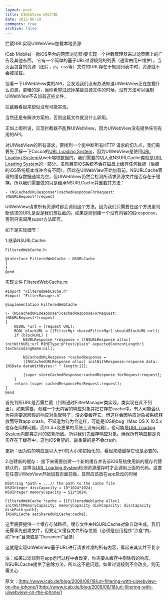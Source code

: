 ```yaml
---
layout: post
title: UIWebView URL拦截
date: 2015-06-19
comments: true
archive: false
---
```

拦截URL实现UIWebView加载本地资源. 
iCab Mobile(一款iOS平台的网页浏览器)要实现一个拦截管理器来过滤页面上的广告及其他东西。 它有一个简单的基于URL过滤规则的列表（通常由用户维护），当页面包含的资源（图片，js，css等）文件的URL存在于规则列表中时，资源就不会被加载。但看一下UIWebView类的API，会发现我们没有办法知道UIWebView正在加载什么资源，更糟的是，当你希望过滤掉某些资源文件的时候，没有方法可以强制UIWebView不去加载这些文件，拦截器看起来貌似没有可能实现。当然还是有解决方案的，否则这篇文件就没什么卵用。正如上面所说，实现拦截器不能靠UIWebView，因为UIWebView没有提供任何有用的API。对UIWebView的所有请求，要找到一个能中断所有HTTP 请求的切入点，我们需要先了解一下Cocoa的[URL Loading System](https://developer.apple.com/library/ios/documentation/Cocoa/Conceptual/URLLoadingSystem/URLLoadingSystem.html)，因为UIWebView是使用[URL Loading System](https://developer.apple.com/library/ios/documentation/Cocoa/Conceptual/URLLoadingSystem/URLLoadingSystem.html)从web端取数据的。我们需要的切入点NSURLCache类就是[URL Loading System](https://developer.apple.com/library/ios/documentation/Cocoa/Conceptual/URLLoadingSystem/URLLoadingSystem.html)的一部分。虽然目前iOS系统不会在磁盘上缓存任何数据（后面的iOS系统版本或许会有不同），因此在UIWebView开始加载前，NSURLCache管理的缓存数据通常为空，但UIWebView仍然会检测所请求资源文件是否存在于缓存。所以我们需要做的只是继承NSURLCache并重载其方法：	- (NSCachedURLResponse*)cachedResponseForRequest:(NSURLRequest*)requestUIWebView请求所有资源时都会调用这个方法。因为我们只需要在这个方法里判断请求的URL是否是我们想拦截的。如果是则创建一个没有内容的假response，否则只需调用super方法即可。如下是实现细节：1.继承NSURLCache:    FilteredWebCache.h:
    @interface FilteredWebCache : NSURLCache    {    }    @end实现文件	FilteredWebCache.m:    #import "FilteredWebCache.h"    #import "FilterManager.h"    @implementation FilteredWebCache    \- (NSCachedURLResponse*)cachedResponseForRequest:(NSURLRequest*)request    {    	NSURL *url = [request URL];    	BOOL blockURL = [[FilterMgr sharedFilterMgr] shouldBlockURL:url];		if (blockURL) {			NSURLResponse *response = [[NSURLResponse alloc] initWithURL:url MIMEType:@"text/plain" expectedContentLength:1 textEncodingName:nil];			NSCachedURLResponse *cachedResponse =			[[NSCachedURLResponse alloc] initWithResponse:response data:[NSData dataWithBytes:" " length:1]];			[super storeCachedResponse:cachedResponse forRequest:request];		}		return [super cachedResponseForRequest:request];	}	@end首先判断URL是否需拦截（判断通过FilterManager类实现，类实现在此不列出）。如果需要，创建一个无内容的响应对象并把它存在cache中。有人可能会认为只需要返回假的响应对象就够了，没必要缓存它。但这样会因响应对象被系统释放而导致app crash。不知道为何为会这样，可能是iOS的bug（Mac OS X 10.5.x也存在同样问题，而10.4.x及更早的系统上没有问题），也可能是[URL Loading System](https://developer.apple.com/library/ios/documentation/Cocoa/Conceptual/URLLoadingSystem/URLLoadingSystem.html)内部类之间的依赖所致。所以我们先缓存响应对象。确保所有响应都是真实存在于缓存中，这也iOS希望的，最重要的是不会crash.更新：因为假的响应是以大于0的大小来初始化的，看起来结缓存它也是必要的。2.创建新的缓存：接下来需要创建一个新的缓存并告诉iOS系统使用新的缓存代替默认的，这样当[URL Loading System](https://developer.apple.com/library/ios/documentation/Cocoa/Conceptual/URLLoadingSystem/URLLoadingSystem.html)检测资源缓存时才会调用上面的代码。这要在任意UIWebView开始加载页面前做，显然应该放在app启动的时候	NSString *path = ...// the path to the cache file	NSUInteger discCapacity = 10*1024*1024;	NSUInteger memoryCapacity = 512*1024;	FilteredWebCache *cache = [[FilteredWebCache alloc] initWithMemoryCapacity: memoryCapacity diskCapacity: discCapacity diskPath:path];	[NSURLCache setSharedURLCache:cache];这里需要提供一个缓存存储路径。缓存文件由NSURLCache对象自动生成，我们无需事先创建文件，但要定义缓存文件所存位置（必须是应用程序“沙盒”内，如“tmp”目录或是“Document”目录）这就是实现UIWebView基于URL进行请求过滤的所有内容，看起来其实并不复杂注：如果过滤规则在app运行过程中会改变，你需要从缓存中删除假的响应。NSURLCache提供了删除方法，所以这不是问题。如果过滤规则不会改变，则无需关心原文：[http://www.icab.de/blog/2009/08/18/url-filtering-with-uiwebview-on-the-iphone/](http://www.icab.de/blog/2009/08/18/url-filtering-with-uiwebview-on-the-iphone/)